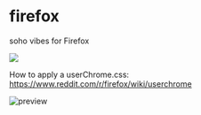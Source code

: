 # firefox
soho vibes for Firefox

[![](https://img.shields.io/badge/Rosé%20Pine%20Theme-191724)](https://github.com/rose-pine/rose-pine-theme)

How to apply a userChrome.css: https://www.reddit.com/r/firefox/wiki/userchrome

![preview](https://i.imgur.com/cY40jzK.png)
